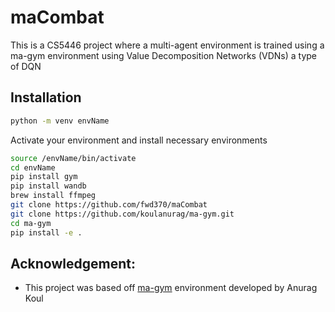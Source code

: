 # maCombat
This is a CS5446 project where a multi-agent environment is trained using a ma-gym environment using Value Decomposition Networks (VDNs) a type of DQN

## Installation
```bash
python -m venv envName
```

Activate your environment and install necessary environments
```bash
source /envName/bin/activate
cd envName
pip install gym
pip install wandb
brew install ffmpeg
git clone https://github.com/fwd370/maCombat
git clone https://github.com/koulanurag/ma-gym.git
cd ma-gym
pip install -e .
```



## Acknowledgement:
- This project was based off [ma-gym](https://github.com/koulanurag/ma-gym) environment developed by Anurag Koul 
